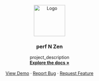 <!-- PROJECT LOGO -->
<br />
<div align="center">
  <a href="https://github.com/perf-n-zen/api">
    <img src="https://avatars.githubusercontent.com/u/122456353?s=200&v=4" alt="Logo" width="100" height="100">
  </a>

<h3 align="center">perf N Zen</h3>

  <p align="center">
    project_description
    <br />
    <a href="https://github.com/github_username/repo_name"><strong>Explore the docs »</strong></a>
    <br />
    <br />
    <a href="https://github.com/github_username/repo_name">View Demo</a>
    ·
    <a href="https://github.com/github_username/repo_name/issues">Report Bug</a>
    ·
    <a href="https://github.com/github_username/repo_name/issues">Request Feature</a>
  </p>
</div>

